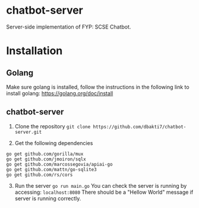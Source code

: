 # chatbot-server
Server-side implementation of FYP: SCSE Chatbot.

# Installation
## Golang
Make sure golang is installed, follow the instructions in the following link to install golang:
https://golang.org/doc/install

## chatbot-server
1. Clone the repository
`git clone https://github.com/dbakti7/chatbot-server.git`

2. Get the following dependencies
```
go get github.com/gorilla/mux
go get github.com/jmoiron/sqlx
go get github.com/marcossegovia/apiai-go
go get github.com/mattn/go-sqlite3
go get github.com/rs/cors
```

3. Run the server
`go run main.go`
You can check the server is running by accessing:
`localhost:8080`
There should be a "Hellow World" message if server is running correctly.